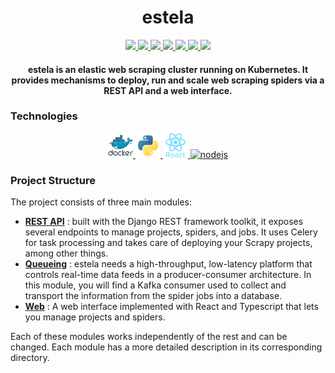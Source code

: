 <h1 align="center">estela</h1>

<div align="center">
  <a href="https://github.com/bitmakerla/estela">
    <img src="https://img.shields.io/badge/version-0.1-blue">
  </a>
  <a href="https://yarnpkg.com">
    <img src="https://img.shields.io/badge/yarn-v1.22.19-blue">
  </a>
  <a href="https://www.djangoproject.com">
    <img src="https://img.shields.io/badge/Django-v3.1.1-orange">
  </a>
  <a href="https://github.com/bitmakerla/estela/actions">
    <img src="https://img.shields.io/badge/build-passing-brightgreen">
  </a>
  <a href="">
    <img src="https://github.com/eslint/eslint/workflows/CI/badge.svg">
  </a>
  <a href="https://github.com/bitmakerla/estela/blob/main/LICENSE.md">
    <img src="https://img.shields.io/badge/license-MIT-lightgrey">
  </a>
  <a href="https://github.com/psf/black">
    <img src="https://img.shields.io/badge/code%20style-black-000000.svg">
  </a>
</div>

<h4 align="center">
<strong>estela</strong> is an elastic web scraping cluster running on Kubernetes. It provides mechanisms to deploy, run and scale
web scraping spiders via a REST API and a web interface.
</h4>

<h3>Technologies</h3>
<p align="center">
  <a href="https://www.docker.com/" target="_blank" rel="noreferrer"> <img src="https://raw.githubusercontent.com/devicons/devicon/master/icons/docker/docker-original-wordmark.svg" alt="docker" width="40" height="40"/> </a>
  <a href="https://www.python.org" target="_blank" rel="noreferrer"> <img src="https://raw.githubusercontent.com/devicons/devicon/master/icons/python/python-original.svg" alt="python" width="40" height="40"/> </a>
  <a href="https://reactjs.org/" target="_blank" rel="noreferrer"> <img src="https://raw.githubusercontent.com/devicons/devicon/master/icons/react/react-original-wordmark.svg" alt="react" width="40" height="40"/> </a>
  <a href="https://nodejs.org/" target="_blank" rel="noreferrer"> <img src="https://www.vectorlogo.zone/logos/nodejs/nodejs-icon.svg" alt="nodejs" width="40" height="40"/> </a>
</p>

<h3>Project Structure</h3>

The project consists of three main modules:
- [**REST API**](https://github.com/bitmakerla/estela/tree/main/estela-api) : built with the Django REST framework toolkit, it exposes several endpoints to manage projects, spiders, and
    jobs. It uses Celery for task processing and takes care of deploying your Scrapy projects, among other things.
- [**Queueing**](https://github.com/bitmakerla/estela/tree/main/queueing) : estela needs a high-throughput, low-latency platform that controls real-time data feeds in a
    producer-consumer architecture. In this module, you will find a Kafka consumer used to collect and transport the
    information from the spider jobs into a database.
- [**Web**](https://github.com/bitmakerla/estela/tree/main/estela-web) : A web interface implemented with React and Typescript that lets you manage projects and spiders.

Each of these modules works independently of the rest and can be changed. Each module has a more detailed description
in its corresponding directory.
